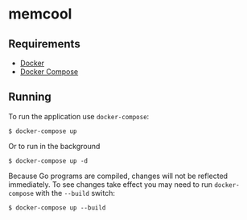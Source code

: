 # memcool

## Requirements

* [Docker](https://www.docker.com/)
* [Docker Compose](https://docs.docker.com/compose/)

## Running

To run the application use `docker-compose`:

```
$ docker-compose up
```

Or to run in the background

```
$ docker-compose up -d
```

Because Go programs are compiled, changes will not be reflected immediately. To see changes take effect you
may need to run `docker-compose` with the `--build` switch:

```
$ docker-compose up --build
```
